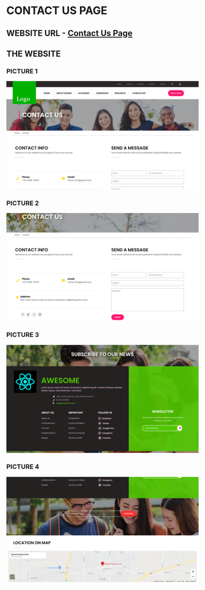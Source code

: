 # CONTACT US PAGE 

## WEBSITE URL -  [Contact Us Page](https://rishav-jha-mech.github.io/ContactUsPageForSahuTechnology/) 



## THE WEBSITE


### PICTURE 1
![FIRST PICTURE](gitpics/one.png)

### PICTURE 2
![FIRST PICTURE](gitpics/two.png)

### PICTURE 3
![FIRST PICTURE](gitpics/three.png)

### PICTURE 4
![FIRST PICTURE](gitpics/four.png)


